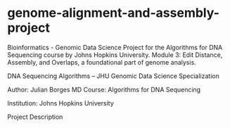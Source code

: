 # genome-alignment-and-assembly-project
Bioinformatics - Genomic Data Science Project for the Algorithms for DNA Sequencing course by Johns Hopkins University. 
Module 3: Edit Distance, Assembly, and Overlaps, a foundational part of genome analysis.

DNA Sequencing Algorithms – JHU Genomic Data Science Specialization

Author: Julian Borges MD Course: Algorithms for DNA Sequencing

Institution: Johns Hopkins University

Project Description
